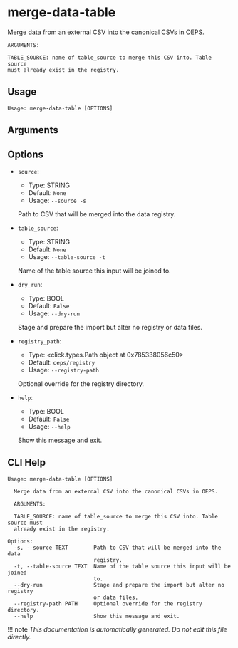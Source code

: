
# merge-data-table

Merge data from an external CSV into the canonical CSVs in OEPS.

    ARGUMENTS:

    TABLE_SOURCE: name of table_source to merge this CSV into. Table source
    must already exist in the registry.
    

## Usage

```
Usage: merge-data-table [OPTIONS]
```

## Arguments


## Options

* `source`:
    * Type: STRING
    * Default: `None`
    * Usage: `--source
-s`

    Path to CSV that will be merged into the data registry.



* `table_source`:
    * Type: STRING
    * Default: `None`
    * Usage: `--table-source
-t`

    Name of the table source this input will be joined to.



* `dry_run`:
    * Type: BOOL
    * Default: `False`
    * Usage: `--dry-run`

    Stage and prepare the import but alter no registry or data files.



* `registry_path`:
    * Type: <click.types.Path object at 0x785338056c50>
    * Default: `oeps/registry`
    * Usage: `--registry-path`

    Optional override for the registry directory.



* `help`:
    * Type: BOOL
    * Default: `False`
    * Usage: `--help`

    Show this message and exit.



## CLI Help

```
Usage: merge-data-table [OPTIONS]

  Merge data from an external CSV into the canonical CSVs in OEPS.

  ARGUMENTS:

  TABLE_SOURCE: name of table_source to merge this CSV into. Table source must
  already exist in the registry.

Options:
  -s, --source TEXT        Path to CSV that will be merged into the data
                           registry.
  -t, --table-source TEXT  Name of the table source this input will be joined
                           to.
  --dry-run                Stage and prepare the import but alter no registry
                           or data files.
  --registry-path PATH     Optional override for the registry directory.
  --help                   Show this message and exit.
```

!!! note
    _This documentation is automatically generated. Do not edit this file directly._

